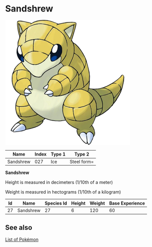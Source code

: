 # Sandshrew


![Sandshrew](images/027.png)

| **Name** | **Index** | **Type 1** | **Type 2** |
|----|----|----|----|
| Sandshrew | 027 | Ice | Steel form= |

**Sandshrew** 


Height is measured in decimeters (1/10th of a meter)

Weight is measured in hectograms (1/10th of a kilogram)

| **Id** | **Name** | **Species Id** | **Height** | **Weight** | **Base Experience** |
|--------|----------|----------------|------------|------------|---------------------|
| 27 | Sandshrew | 27 | 6 | 120 | 60 |


## See also

[List of Pokémon](../pokemon.md)
